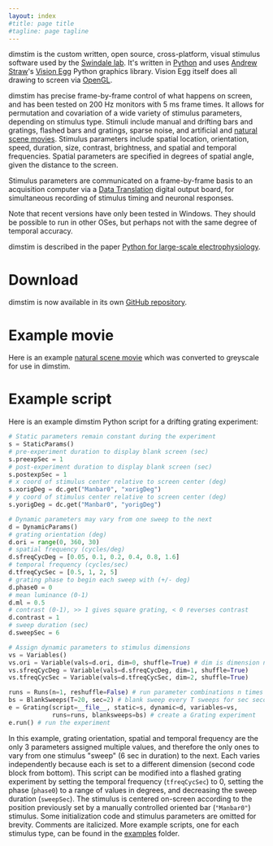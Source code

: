 ```yaml
---
layout: index
#title: page title
#tagline: page tagline
---
```


dimstim is the custom written, open source, cross-platform, visual stimulus software used by
the [Swindale lab](http://swindale.ecc.ubc.ca). It's written in [Python](http://python.org)
and uses [Andrew Straw](https://github.com/astraw)'s [Vision Egg](http://visionegg.org) Python
graphics library. Vision Egg itself does all drawing to screen via
[OpenGL](http://opengl.org|OpenGL).

dimstim has precise frame-by-frame control of what happens on screen, and has been tested on
200 Hz monitors with 5 ms frame times. It allows for permutation and covariation of a wide
variety of stimulus parameters, depending on stimulus type. Stimuli include manual and
drifting bars and gratings, flashed bars and gratings, sparse noise, and artificial and
[natural scene movies](http://swindale.ecc.ubc.ca/movies). Stimulus parameters include spatial
location, orientation, speed, duration, size, contrast, brightness, and spatial and temporal
frequencies. Spatial parameters are specified in degrees of spatial angle, given the distance
to the screen.

Stimulus parameters are communicated on a frame-by-frame basis to an acquisition computer via
a [Data Translation](http://datatranslation.com) digital output board, for simultaneous
recording of stimulus timing and neuronal responses.

Note that recent versions have only been tested in Windows. They should be possible to run in
other OSes, but perhaps not with the same degree of temporal accuracy.

dimstim is described in the paper [Python for large-scale
electrophysiology](http://www.frontiersin.org/Neuroinformatics/10.3389/neuro.11.009.2008/abstract).

Download
========

dimstim is now available in its own [GitHub repository](https://github.com/dimstim/dimstim).

Example movie
=============

Here is an example [natural scene movie](http://swindale.ecc.ubc.ca/movies) which was
converted to greyscale for use in dimstim.

Example script
==============

Here is an example dimstim Python script for a drifting grating experiment:

```python
# Static parameters remain constant during the experiment
s = StaticParams()
# pre-experiment duration to display blank screen (sec)
s.preexpSec = 1
# post-experiment duration to display blank screen (sec)
s.postexpSec = 1
# x coord of stimulus center relative to screen center (deg)
s.xorigDeg = dc.get("Manbar0", "xorigDeg")
# y coord of stimulus center relative to screen center (deg)
s.yorigDeg = dc.get("Manbar0", "yorigDeg")

# Dynamic parameters may vary from one sweep to the next
d = DynamicParams()
# grating orientation (deg)
d.ori = range(0, 360, 30)
# spatial frequency (cycles/deg)
d.sfreqCycDeg = [0.05, 0.1, 0.2, 0.4, 0.8, 1.6]
# temporal frequency (cycles/sec)
d.tfreqCycSec = [0.5, 1, 2, 5]
# grating phase to begin each sweep with (+/- deg)
d.phase0 = 0
# mean luminance (0-1)
d.ml = 0.5
# contrast (0-1), >> 1 gives square grating, < 0 reverses contrast
d.contrast = 1
# sweep duration (sec)
d.sweepSec = 6

# Assign dynamic parameters to stimulus dimensions
vs = Variables()
vs.ori = Variable(vals=d.ori, dim=0, shuffle=True) # dim is dimension number
vs.sfreqCycDeg = Variable(vals=d.sfreqCycDeg, dim=1, shuffle=True)
vs.tfreqCycSec = Variable(vals=d.tfreqCycSec, dim=2, shuffle=True)

runs = Runs(n=1, reshuffle=False) # run parameter combinations n times
bs = BlankSweeps(T=20, sec=2) # blank sweep every T sweeps for sec seconds
e = Grating(script=__file__, static=s, dynamic=d, variables=vs,
            runs=runs, blanksweeps=bs) # create a Grating experiment
e.run() # run the experiment
```

In this example, grating orientation, spatial and temporal frequency are the only 3 parameters
assigned multiple values, and therefore the only ones to vary from one stimulus "sweep" (6 sec
in duration) to the next. Each varies independently because each is set to a different
dimension (second code block from bottom). This script can be modified into a flashed grating
experiment by setting the temporal frequency (`tfreqCycSec`) to 0, setting the phase
(`phase0`) to a range of values in degrees, and decreasing the sweep duration (`sweepSec`).
The stimulus is centered on-screen according to the position previously set by a manually
controlled oriented bar (`"Manbar0"`) stimulus. Some initialization code and stimulus
parameters are omitted for brevity. Comments are italicized. More example scripts, one for
each stimulus type, can be found in the
[examples](https://github.com/dimstim/dimstim/tree/master/examples) folder.
